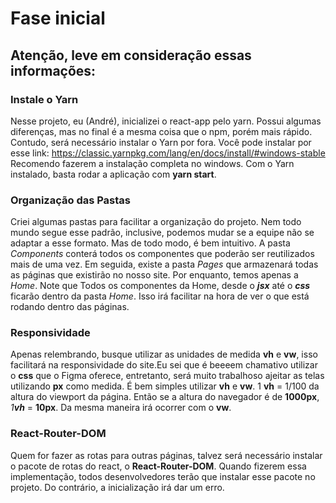 #  Fase inicial

## Atenção, leve em consideração essas informações:

### **Instale o Yarn**
Nesse projeto, eu (André), inicializei o react-app pelo yarn. Possui algumas diferenças, mas no final é a mesma coisa que o npm, porém mais rápido. Contudo, será necessário instalar o Yarn por fora. Você pode instalar por esse link: https://classic.yarnpkg.com/lang/en/docs/install/#windows-stable
Recomendo fazerem a instalação completa no windows. Com o Yarn instalado, basta rodar a aplicação com **yarn start**.

### **Organização das Pastas**

Criei algumas pastas para facilitar a organização do projeto. Nem todo mundo segue esse padrão, inclusive, podemos mudar se a equipe não se adaptar a esse formato. Mas de todo modo, é bem intuitivo. A pasta _Components_ conterá todos os componentes que poderão ser reutilizados mais de uma vez. Em seguida, existe a pasta _Pages_ que armazenará todas as páginas que existirão no nosso site. Por enquanto, temos apenas a _Home_. Note que Todos os componentes da Home, desde o **_jsx_** até o **_css_** ficarão dentro da pasta _Home_. Isso irá facilitar na hora de ver o que está rodando dentro das páginas.

### **Responsividade**

Apenas relembrando, busque utilizar as unidades de medida **vh** e **vw**, isso facilitará na responsividade do site.Eu sei que é beeeem chamativo utilizar o **css** que o Figma oferece, entretanto, será muito trabalhoso ajeitar as telas utilizando **px** como medida. É bem simples utilizar **vh** e **vw**. 1 **vh** = 1/100 da altura do viewport da página. Então se a altura do navegador é de **1000px**, _1**vh**_ = **10px**. Da mesma maneira irá ocorrer com o **vw**.

### **React-Router-DOM**

Quem for fazer as rotas para outras páginas, talvez será necessário instalar o pacote de rotas do react, o **React-Router-DOM**. Quando fizerem essa implementação, todos desenvolvedores terão que instalar esse pacote no projeto. Do contrário, a inicialização irá dar um erro.